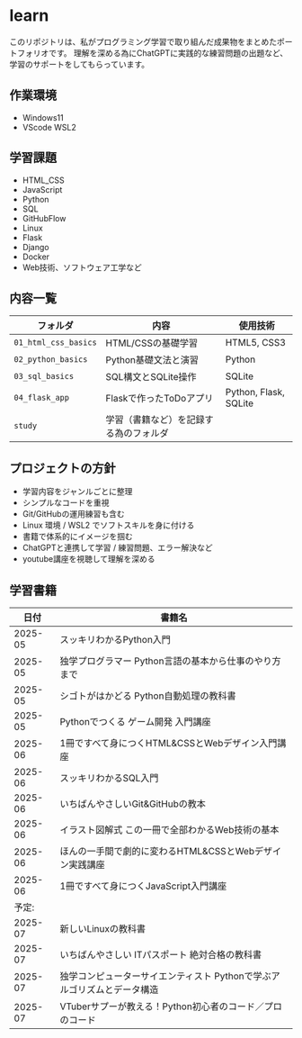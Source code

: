 # learn

このリポジトリは、私がプログラミング学習で取り組んだ成果物をまとめたポートフォリオです。
理解を深める為にChatGPTに実践的な練習問題の出題など、学習のサポートをしてもらっています。

## 作業環境
 - Windows11
 - VScode WSL2

## 学習課題
 - HTML_CSS
 - JavaScript
 - Python
 - SQL
 - GitHubFlow
 - Linux
 - Flask
 - Django
 - Docker
 - Web技術、ソフトウェア工学など
 
## 内容一覧

| フォルダ | 内容 | 使用技術 |
|----------|------|----------|
| `01_html_css_basics` | HTML/CSSの基礎学習 | HTML5, CSS3 |
| `02_python_basics` | Python基礎文法と演習 | Python |
| `03_sql_basics` | SQL構文とSQLite操作 | SQLite |
| `04_flask_app` | Flaskで作ったToDoアプリ | Python, Flask, SQLite |
| `study`        | 学習（書籍など）を記録する為のフォルダ |

## プロジェクトの方針

- 学習内容をジャンルごとに整理
- シンプルなコードを重視
- Git/GitHubの運用練習も含む
- Linux 環境 / WSL2 でソフトスキルを身に付ける
- 書籍で体系的にイメージを掴む
- ChatGPTと連携して学習 / 練習問題、エラー解決など 
- youtube講座を視聴して理解を深める

## 学習書籍

| 日付 | 書籍名 |
|---------|-------|
| 2025-05 | スッキリわかるPython入門 |
| 2025-05 | 独学プログラマー Python言語の基本から仕事のやり方まで |
| 2025-05 | シゴトがはかどる Python自動処理の教科書 |
| 2025-05 | Pythonでつくる ゲーム開発 入門講座 |
| 2025-06 | 1冊ですべて身につくHTML&CSSとWebデザイン入門講座 |
| 2025-06 | スッキリわかるSQL入門 |
| 2025-06 | いちばんやさしいGit&GitHubの教本 |
| 2025-06 | イラスト図解式 この一冊で全部わかるWeb技術の基本 |
| 2025-06 | ほんの一手間で劇的に変わるHTML&CSSとWebデザイン実践講座 |
| 2025-06 | 1冊ですべて身につくJavaScript入門講座 |
| 予定:   |  |
| 2025-07 | 新しいLinuxの教科書 |
| 2025-07 | いちばんやさしい ITパスポート 絶対合格の教科書 |
| 2025-07 | 独学コンピューターサイエンティスト Pythonで学ぶアルゴリズムとデータ構造 |
| 2025-07 | VTuberサプーが教える！Python初心者のコード／プロのコード |
